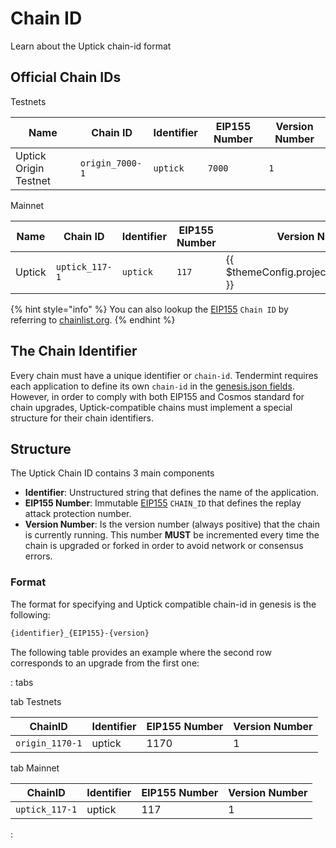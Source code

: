 # Chain ID

Learn about the Uptick chain-id format

## Official Chain IDs

Testnets

| Name                  | Chain ID        | Identifier | EIP155 Number | Version Number |
| --------------------- | --------------- | ---------- | ------------- | -------------- |
| Uptick Origin Testnet | `origin_7000-1` | `uptick`   | `7000`        | `1`            |

&#x20;Mainnet

| Name   | Chain ID       | Identifier | EIP155 Number | Version Number                               |
| ------ | -------------- | ---------- | ------------- | -------------------------------------------- |
| Uptick | `uptick_117-1` | `uptick`   | `117`         | \{{ $themeConfig.project.version\_number \}} |

{% hint style="info" %}
You can also lookup the [EIP155](https://github.com/ethereum/EIPs/blob/master/EIPS/eip-155.md) `Chain ID` by referring to [chainlist.org](https://chainlist.org/).
{% endhint %}

## The Chain Identifier

Every chain must have a unique identifier or `chain-id`. Tendermint requires each application to define its own `chain-id` in the [genesis.json fields](https://docs.tendermint.com/master/spec/core/genesis.html#genesis-fields). However, in order to comply with both EIP155 and Cosmos standard for chain upgrades, Uptick-compatible chains must implement a special structure for their chain identifiers.

## Structure

The Uptick Chain ID contains 3 main components

* **Identifier**: Unstructured string that defines the name of the application.
* **EIP155 Number**: Immutable [EIP155](https://github.com/ethereum/EIPs/blob/master/EIPS/eip-155.md) `CHAIN_ID` that defines the replay attack protection number.
* **Version Number**: Is the version number (always positive) that the chain is currently running. This number **MUST** be incremented every time the chain is upgraded or forked in order to avoid network or consensus errors.

### Format

The format for specifying and Uptick compatible chain-id in genesis is the following:

```bash
{identifier}_{EIP155}-{version}
```

The following table provides an example where the second row corresponds to an upgrade from the first one:

: tabs

tab Testnets

| ChainID         | Identifier | EIP155 Number | Version Number |
| --------------- | ---------- | ------------- | -------------- |
| `origin_1170-1` | uptick     | 1170          | 1              |

tab Mainnet

| ChainID        | Identifier | EIP155 Number | Version Number |
| -------------- | ---------- | ------------- | -------------- |
| `uptick_117-1` | uptick     | 117           | 1              |

:
